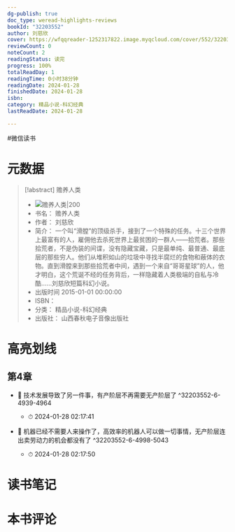 ```yaml
---
dg-publish: true
doc_type: weread-highlights-reviews
bookId: "32203552"
author: 刘慈欣
cover: https://wfqqreader-1252317822.image.myqcloud.com/cover/552/32203552/t7_32203552.jpg
reviewCount: 0
noteCount: 2
readingStatus: 读完
progress: 100%
totalReadDay: 1
readingTime: 0小时38分钟
readingDate: 2024-01-28
finishedDate: 2024-01-28
isbn: 
category: 精品小说-科幻经典
lastReadDate: 2024-01-28

---
```

#微信读书

# 元数据
> [!abstract] 赡养人类
> - ![ 赡养人类|200](https://wfqqreader-1252317822.image.myqcloud.com/cover/552/32203552/t7_32203552.jpg)
> - 书名： 赡养人类
> - 作者： 刘慈欣
> - 简介： 一个叫“滑膛”的顶级杀手，接到了一个特殊的任务。十三个世界上最富有的人，雇佣他去杀死世界上最贫困的一群人——拾荒者。那些拾荒者，不是伪装的间谍，没有隐藏宝藏，只是最单纯、最普通、最底层的那些穷人。他们从堆积如山的垃圾中寻找半腐烂的食物和蔽体的衣物。直到滑膛来到那些拾荒者中间，遇到一个来自“哥哥星球”的人，他才明白，这个荒诞不经的任务背后，一样隐藏着人类极端的自私与冷酷……刘慈欣短篇科幻小说。
> - 出版时间 2015-01-01 00:00:00
> - ISBN： 
> - 分类： 精品小说-科幻经典
> - 出版社： 山西春秋电子音像出版社

# 高亮划线

## 第4章


- 📌 技术发展导致了另一件事，有产阶层不再需要无产阶层了 ^32203552-6-4939-4964
    - ⏱ 2024-01-28 02:17:41 

- 📌 机器已经不需要人来操作了，高效率的机器人可以做一切事情，无产阶层连出卖劳动力的机会都没有了 ^32203552-6-4998-5043
    - ⏱ 2024-01-28 02:17:50 
# 读书笔记

# 本书评论
